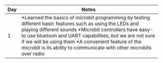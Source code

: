 |Day|Notes|
|-|-|
|1|*Learned the basics of microbit programming by testing different basic features such as using the LEDs and playing different sounds *Microbit controllers have easy-to use bluetooh and UART capabilities, but we are not sure if we will be using them *A convenient feature of the microbit is its ability to communicate with other microbits over radio|

